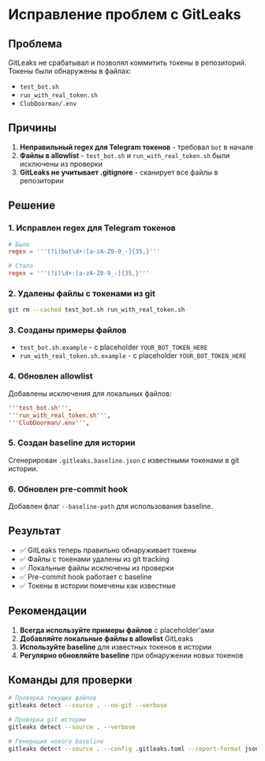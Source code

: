 # Исправление проблем с GitLeaks

## Проблема
GitLeaks не срабатывал и позволял коммитить токены в репозиторий. Токены были обнаружены в файлах:
- `test_bot.sh`
- `run_with_real_token.sh`
- `ClubDoorman/.env`

## Причины
1. **Неправильный regex для Telegram токенов** - требовал `bot` в начале
2. **Файлы в allowlist** - `test_bot.sh` и `run_with_real_token.sh` были исключены из проверки
3. **GitLeaks не учитывает .gitignore** - сканирует все файлы в репозитории

## Решение

### 1. Исправлен regex для Telegram токенов
```toml
# Было
regex = '''(?i)bot\d+:[a-zA-Z0-9_-]{35,}'''

# Стало  
regex = '''(?i)\d+:[a-zA-Z0-9_-]{35,}'''
```

### 2. Удалены файлы с токенами из git
```bash
git rm --cached test_bot.sh run_with_real_token.sh
```

### 3. Созданы примеры файлов
- `test_bot.sh.example` - с placeholder `YOUR_BOT_TOKEN_HERE`
- `run_with_real_token.sh.example` - с placeholder `YOUR_BOT_TOKEN_HERE`

### 4. Обновлен allowlist
Добавлены исключения для локальных файлов:
```toml
'''test_bot.sh''',
'''run_with_real_token.sh''',
'''ClubDoorman/.env''',
```

### 5. Создан baseline для истории
Сгенерирован `.gitleaks.baseline.json` с известными токенами в git истории.

### 6. Обновлен pre-commit hook
Добавлен флаг `--baseline-path` для использования baseline.

## Результат
- ✅ GitLeaks теперь правильно обнаруживает токены
- ✅ Файлы с токенами удалены из git tracking
- ✅ Локальные файлы исключены из проверки
- ✅ Pre-commit hook работает с baseline
- ✅ Токены в истории помечены как известные

## Рекомендации
1. **Всегда используйте примеры файлов** с placeholder'ами
2. **Добавляйте локальные файлы в allowlist** GitLeaks
3. **Используйте baseline** для известных токенов в истории
4. **Регулярно обновляйте baseline** при обнаружении новых токенов

## Команды для проверки
```bash
# Проверка текущих файлов
gitleaks detect --source . --no-git --verbose

# Проверка git истории
gitleaks detect --source . --verbose

# Генерация нового baseline
gitleaks detect --source . --config .gitleaks.toml --report-format json --report-path .gitleaks.baseline.json
``` 